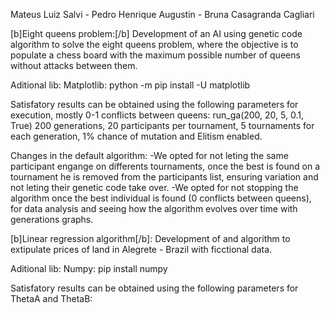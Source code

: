 Mateus Luiz Salvi - Pedro Henrique Augustin - Bruna Casagranda Cagliari

[b]Eight queens problem:[/b]
Development of an AI using genetic code algorithm to solve the eight queens problem, where the objective is to populate a chess board with the maximum possible number of queens without attacks between them.

Aditional lib:
Matplotlib: python -m pip install -U matplotlib

Satisfatory results can be obtained using the following parameters for execution, mostly 0-1 conflicts between queens:
run_ga(200, 20, 5, 0.1, True)
200 generations, 20 participants per tournament, 5 tournaments for each generation, 1% chance of mutation and Elitism enabled.

Changes in the default algorithm:
-We opted for not leting the same participant engange on differents tournaments, once the best is found on a tournament he is removed from the participants list, ensuring variation and not leting their genetic code take over.
-We opted for not stopping the algorithm once the best individual is found (0 conflicts between queens), for data analysis and seeing how the algorithm evolves over time with generations graphs.

[b]Linear regression algorithm[/b]:
Development of and algorithm to extipulate prices of land in Alegrete - Brazil with ficctional data.

Aditional lib:
Numpy: pip install numpy

Satisfatory results can be obtained using the following parameters for ThetaA and ThetaB:
